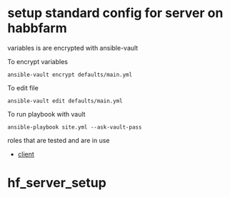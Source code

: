 # setup standard config for server on habbfarm

variables is are encrypted with ansible-vault

To encrypt variables
```
ansible-vault encrypt defaults/main.yml
```

To edit file 
```
ansible-vault edit defaults/main.yml

```
To run playbook with vault
```
ansible-playbook site.yml --ask-vault-pass
```

roles that are tested and are in use

- [client](roles/client/tasks/main.yml)

# hf_server_setup
